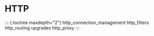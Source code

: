 HTTP
====

::: {.toctree maxdepth="2"}
http_connection_management http_filters http_routing upgrades http_proxy
:::
